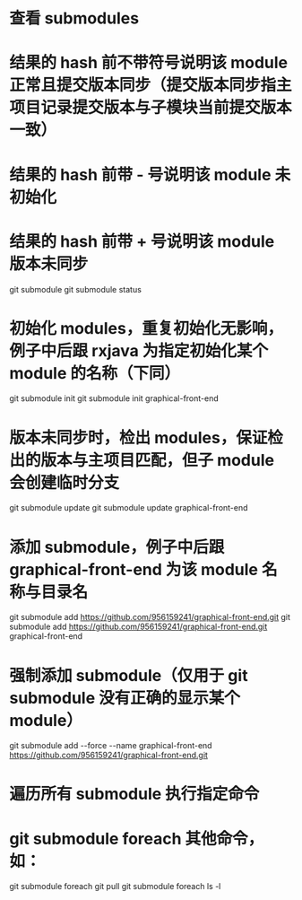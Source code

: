 # 查看 submodules
# 结果的 hash 前不带符号说明该 module 正常且提交版本同步（提交版本同步指主项目记录提交版本与子模块当前提交版本一致）
# 结果的 hash 前带 - 号说明该 module 未初始化
# 结果的 hash 前带 + 号说明该 module 版本未同步
git submodule
git submodule status

# 初始化 modules，重复初始化无影响，例子中后跟 rxjava 为指定初始化某个 module 的名称（下同）
git submodule init
git submodule init graphical-front-end

# 版本未同步时，检出 modules，保证检出的版本与主项目匹配，但子 module 会创建临时分支
git submodule update
git submodule update graphical-front-end

# 添加 submodule，例子中后跟 graphical-front-end 为该 module 名称与目录名
git submodule add https://github.com/956159241/graphical-front-end.git
git submodule add https://github.com/956159241/graphical-front-end.git graphical-front-end

# 强制添加 submodule（仅用于 git submodule 没有正确的显示某个 module）
git submodule add --force --name graphical-front-end https://github.com/956159241/graphical-front-end.git

# 遍历所有 submodule 执行指定命令
# git submodule foreach 其他命令，如：
git submodule foreach git pull
git submodule foreach ls -l